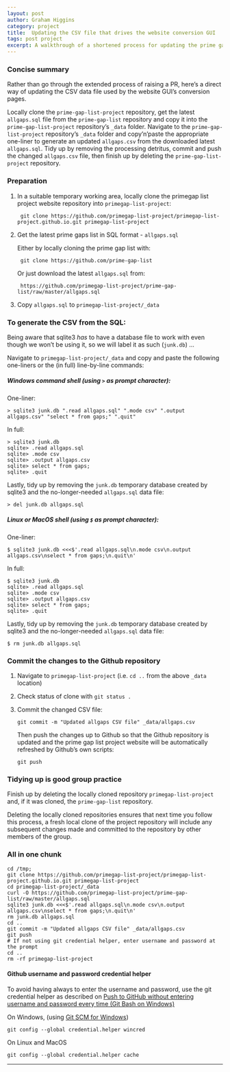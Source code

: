 ```yaml
---
layout: post
author: Graham Higgins
category: project
title:  Updating the CSV file that drives the website conversion GUI
tags: post project
excerpt: A walkthrough of a shortened process for updating the prime gap list project website's CSV data file 
---
```



### Concise summary

Rather than go through the extended process of raising a PR, here’s a direct way of updating the CSV data file used by the website GUI’s conversion pages.

Locally clone the `prime-gap-list-project` repository, get the latest `allgaps.sql` file from the `prime-gap-list` repository and copy it into the `prime-gap-list-project` repository’s `_data` folder. Navigate to the `prime-gap-list-project` repository’s `_data` folder and copy’n’paste the appropriate one-liner to generate an updated `allgaps.csv` from the downloaded latest `allgaps.sql`. Tidy up by removing the processing detritus, commit and push the changed `allgaps.csv` file, then finish up by deleting the `prime-gap-list-project` repository.

### Preparation

1. In a suitable temporary working area, locally clone the primegap list project website repository into `primegap-list-project`:

        git clone https://github.com/primegap-list-project/primegap-list-project.github.io.git primegap-list-project

2. Get the latest prime gaps list in SQL format - `allgaps.sql`

    Either by locally cloning the prime gap list with:

        git clone https://github.com/prime-gap-list

    Or just download the latest `allgaps.sql` from:

        https://github.com/primegap-list-project/prime-gap-list/raw/master/allgaps.sql

3. Copy `allgaps.sql` to `primegap-list-project/_data`


### To generate the CSV from the SQL:

Being aware that sqlite3 _has_ to have a database file to work with even though we won’t be using it, so we will label it as such (`junk.db`) ...

Navigate to `primegap-list-project/_data` and copy and paste the following one-liners or the (in full) line-by-line commands:

##### Windows command shell (using `>` as prompt character):

One-liner:

    > sqlite3 junk.db ".read allgaps.sql" ".mode csv" ".output allgaps.csv" "select * from gaps;" ".quit"

In full:

    > sqlite3 junk.db 
    sqlite> .read allgaps.sql
    sqlite> .mode csv
    sqlite> .output allgaps.csv
    sqlite> select * from gaps;
    sqlite> .quit

Lastly, tidy up by removing the `junk.db` temporary database created by sqlite3 and the no-longer-needed `allgaps.sql` data file:

    > del junk.db allgaps.sql

##### Linux or MacOS shell (using `$` as prompt character):

One-liner:

    $ sqlite3 junk.db <<<$'.read allgaps.sql\n.mode csv\n.output allgaps.csv\nselect * from gaps;\n.quit\n'

In full:

    $ sqlite3 junk.db 
    sqlite> .read allgaps.sql
    sqlite> .mode csv
    sqlite> .output allgaps.csv
    sqlite> select * from gaps;
    sqlite> .quit

Lastly, tidy up by removing the `junk.db` temporary database created by sqlite3 and the no-longer-needed `allgaps.sql` data file:

    $ rm junk.db allgaps.sql

### Commit the changes to the Github repository

1. Navigate to `primegap-list-project` (i.e. `cd ..` from the above `_data` location)
2. Check status of clone with `git status .`
3. Commit the changed CSV file:

     `git commit -m "Updated allgaps CSV file" _data/allgaps.csv`

   Then push the changes up to Github so that the Github repository is updated and the prime gap list project website will be automatically refreshed by Github’s own scripts:

      `git push`


### Tidying up is good group practice
Finish up by deleting the locally cloned repository `primegap-list-project` and, if it was cloned, the `prime-gap-list` repository.

Deleting the locally cloned repositories ensures that next time you follow this process, a fresh local clone of the project repository will include any subsequent changes made and committed to the repository by other members of the group.


### All in one chunk

    cd /tmp;
    git clone https://github.com/primegap-list-project/primegap-list-project.github.io.git primegap-list-project
    cd primegap-list-project/_data
    curl -O https://github.com/primegap-list-project/prime-gap-list/raw/master/allgaps.sql
    sqlite3 junk.db <<<$'.read allgaps.sql\n.mode csv\n.output allgaps.csv\nselect * from gaps;\n.quit\n'
    rm junk.db allgaps.sql
    cd ..
    git commit -m "Updated allgaps CSV file" _data/allgaps.csv
    git push
    # If not using git credential helper, enter username and password at the prompt
    cd ..
    rm -rf primegap-list-project

#### Github username and password credential helper
To avoid having always to enter the username and password, use the git credential helper as described on [Push to GitHub without entering username and password every time (Git Bash on Windows)](https://www.tilcode.com/push-github-without-entering-username-password-windows-git-bash/)

On Windows, (using [Git SCM for Windows](https://gitforwindows.org/))

    git config --global credential.helper wincred

On Linux and MacOS

    git config --global credential.helper cache

---
